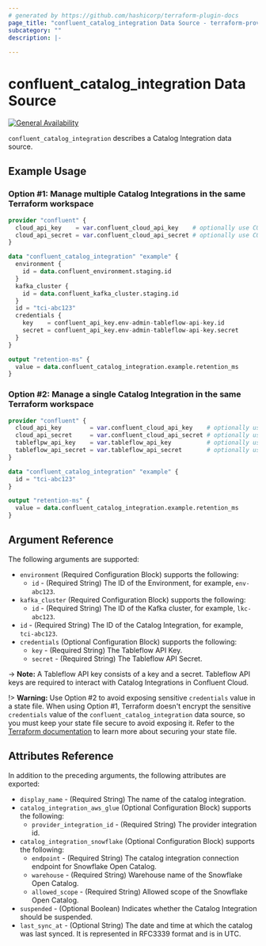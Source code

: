 ```yaml
---
# generated by https://github.com/hashicorp/terraform-plugin-docs
page_title: "confluent_catalog_integration Data Source - terraform-provider-confluent"
subcategory: ""
description: |-
  
---
```


# confluent_catalog_integration Data Source

[![General Availability](https://img.shields.io/badge/Lifecycle%20Stage-General%20Availability-%2345c6e8)](https://docs.confluent.io/cloud/current/api.html#section/Versioning/API-Lifecycle-Policy)

`confluent_catalog_integration` describes a Catalog Integration data source.

## Example Usage

### Option #1: Manage multiple Catalog Integrations in the same Terraform workspace

```terraform
provider "confluent" {
  cloud_api_key    = var.confluent_cloud_api_key    # optionally use CONFLUENT_CLOUD_API_KEY env var
  cloud_api_secret = var.confluent_cloud_api_secret # optionally use CONFLUENT_CLOUD_API_SECRET env var
}

data "confluent_catalog_integration" "example" {
  environment {
    id = data.confluent_environment.staging.id
  }
  kafka_cluster {
    id = data.confluent_kafka_cluster.staging.id
  }
  id = "tci-abc123"
  credentials {
    key    = confluent_api_key.env-admin-tableflow-api-key.id
    secret = confluent_api_key.env-admin-tableflow-api-key.secret
  }
}

output "retention-ms" {
  value = data.confluent_catalog_integration.example.retention_ms
}
```

### Option #2: Manage a single Catalog Integration in the same Terraform workspace

```terraform
provider "confluent" {
  cloud_api_key        = var.confluent_cloud_api_key    # optionally use CONFLUENT_CLOUD_API_KEY env var
  cloud_api_secret     = var.confluent_cloud_api_secret # optionally use CONFLUENT_CLOUD_API_SECRET env var
  tableflpw_api_key    = var.tableflow_api_key          # optionally use TABLEFLOW_API_KEY env var
  tableflow_api_secret = var.tableflow_api_secret       # optionally use TABLEFLOW_API_SECRET env var
}

data "confluent_catalog_integration" "example" {
  id = "tci-abc123"
}

output "retention-ms" {
  value = data.confluent_catalog_integration.example.retention_ms
}
```

<!-- schema generated by tfplugindocs -->
## Argument Reference

The following arguments are supported:

- `environment` (Required Configuration Block) supports the following:
    - `id` - (Required String) The ID of the Environment, for example, `env-abc123`. 
- `kafka_cluster` (Required Configuration Block) supports the following:
    - `id` - (Required String) The ID of the Kafka cluster, for example, `lkc-abc123`.
- `id` - (Required String) The ID of the Catalog Integration, for example, `tci-abc123`.
- `credentials` (Optional Configuration Block) supports the following:
    - `key` - (Required String) The Tableflow API Key.
    - `secret` - (Required String) The Tableflow API Secret.

-> **Note:** A Tableflow API key consists of a key and a secret. Tableflow API keys are required to interact with Catalog Integrations in Confluent Cloud.

!> **Warning:** Use Option #2 to avoid exposing sensitive `credentials` value in a state file. When using Option #1, Terraform doesn't encrypt the sensitive `credentials` value of the `confluent_catalog_integration` data source, so you must keep your state file secure to avoid exposing it. Refer to the [Terraform documentation](https://www.terraform.io/docs/language/state/sensitive-data.html) to learn more about securing your state file.

## Attributes Reference

In addition to the preceding arguments, the following attributes are exported:

- `display_name` - (Required String) The name of the catalog integration.
- `catalog_integration_aws_glue` (Optional Configuration Block) supports the following:
    - `provider_integration_id` - (Required String) The provider integration id.
- `catalog_integration_snowflake` (Optional Configuration Block) supports the following:
    - `endpoint` - (Required String) The catalog integration connection endpoint for Snowflake Open Catalog.
    - `warehouse` - (Required String) Warehouse name of the Snowflake Open Catalog.
    - `allowed_scope` - (Required String) Allowed scope of the Snowflake Open Catalog.
- `suspended` - (Optional Boolean) Indicates whether the Catalog Integration should be suspended.
- `last_sync_at` - (Optional String) The date and time at which the catalog was last synced. It is represented in RFC3339 format and is in UTC.
